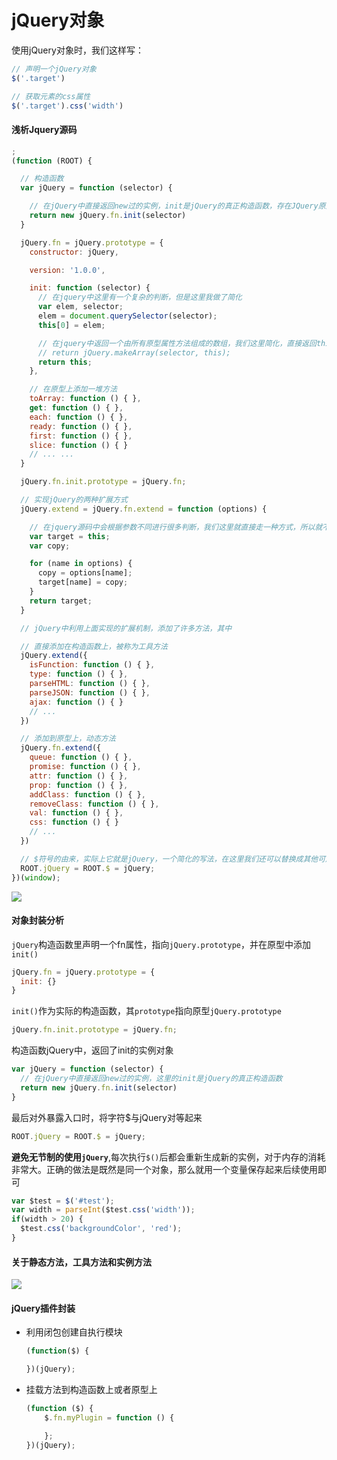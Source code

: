 # jQuery对象

  使用jQuery对象时，我们这样写：

```javascript
// 声明一个jQuery对象
$('.target')

// 获取元素的css属性
$('.target').css('width')
```

#### 浅析Jquery源码

```javascript
;
(function (ROOT) {

  // 构造函数
  var jQuery = function (selector) {

    // 在jQuery中直接返回new过的实例，init是jQuery的真正构造函数，存在JQuery原型上
    return new jQuery.fn.init(selector)
  }

  jQuery.fn = jQuery.prototype = {
    constructor: jQuery,

    version: '1.0.0',

    init: function (selector) {
      // 在jquery中这里有一个复杂的判断，但是这里我做了简化
      var elem, selector;
      elem = document.querySelector(selector);
      this[0] = elem;

      // 在jquery中返回一个由所有原型属性方法组成的数组，我们这里简化，直接返回this即可
      // return jQuery.makeArray(selector, this);
      return this;
    },

    // 在原型上添加一堆方法
    toArray: function () { },
    get: function () { },
    each: function () { },
    ready: function () { },
    first: function () { },
    slice: function () { }
    // ... ...
  }

  jQuery.fn.init.prototype = jQuery.fn;

  // 实现jQuery的两种扩展方式
  jQuery.extend = jQuery.fn.extend = function (options) {

    // 在jquery源码中会根据参数不同进行很多判断，我们这里就直接走一种方式，所以就不用判断了
    var target = this;
    var copy;

    for (name in options) {
      copy = options[name];
      target[name] = copy;
    }
    return target;
  }

  // jQuery中利用上面实现的扩展机制，添加了许多方法，其中

  // 直接添加在构造函数上，被称为工具方法
  jQuery.extend({
    isFunction: function () { },
    type: function () { },
    parseHTML: function () { },
    parseJSON: function () { },
    ajax: function () { }
    // ...
  })

  // 添加到原型上，动态方法
  jQuery.fn.extend({
    queue: function () { },
    promise: function () { },
    attr: function () { },
    prop: function () { },
    addClass: function () { },
    removeClass: function () { },
    val: function () { },
    css: function () { }
    // ...
  })

  // $符号的由来，实际上它就是jQuery，一个简化的写法，在这里我们还可以替换成其他可用字符
  ROOT.jQuery = ROOT.$ = jQuery;
})(window);
```

![](https://upload-images.jianshu.io/upload_images/599584-181a154ebc9ec559.png?imageMogr2/auto-orient/strip|imageView2/2/w/1200/format/webp)

#### 对象封装分析

`jQuery`构造函数里声明一个fn属性，指向`jQuery.prototype`，并在原型中添加`init()`

```javascript
jQuery.fn = jQuery.prototype = {
  init: {}
}
```

`init()`作为实际的构造函数，其`prototype`指向原型`jQuery.prototype`

```javascript
jQuery.fn.init.prototype = jQuery.fn;
```

构造函数jQuery中，返回了init的实例对象

```javascript
var jQuery = function (selector) {
  // 在jQuery中直接返回new过的实例，这里的init是jQuery的真正构造函数
  return new jQuery.fn.init(selector)
}
```

最后对外暴露入口时，将字符$与jQuery对等起来

```javascript
ROOT.jQuery = ROOT.$ = jQuery;
```

**避免无节制的使用`jQuery`**,每次执行`$()`后都会重新生成新的实例，对于内存的消耗非常大。正确的做法是既然是同一个对象，那么就用一个变量保存起来后续使用即可

```javascript
var $test = $('#test');
var width = parseInt($test.css('width'));
if(width > 20) {
  $test.css('backgroundColor', 'red');
}
```

#### 关于静态方法，工具方法和实例方法

![](https://upload-images.jianshu.io/upload_images/599584-3302c8cc266fd7cb.png?imageMogr2/auto-orient/strip|imageView2/2/w/1200/format/webp)

#### jQuery插件封装

- 利用闭包创建自执行模块
  
  ```javascript
  (function($) {
  
  })(jQuery);
  ```

- 挂载方法到构造函数上或者原型上
  
  ```javascript
  (function ($) {
      $.fn.myPlugin = function () {
  
      };
  })(jQuery);
  ```
